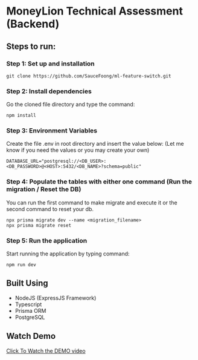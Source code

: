 # MoneyLion Technical Assessment (Backend)

## Steps to run:

### Step 1: Set up and installation

```
git clone https://github.com/SauceFoong/ml-feature-switch.git
```

### Step 2: Install dependencies

Go the cloned file directory and type the command:

```
npm install
```

### Step 3: Environment Variables

Create the file .env in root directory and insert the value below: (Let me know if you need the values or you may create your own)

```
DATABASE_URL="postgresql://<DB_USER>:<DB_PASSWORD>@<HOST>:5432/<DB_NAME>?schema=public"
```

### Step 4: Populate the tables with either one command (Run the migration / Reset the DB)

You can run the first command to make migrate and execute it or the second command to reset your db.

```
npx prisma migrate dev --name <migration_filename>
npx prisma migrate reset
```

### Step 5: Run the application

Start running the application by typing command:

```
npm run dev
```

## Built Using

- NodeJS (ExpressJS Framework)
- Typescript
- Prisma ORM
- PostgreSQL

## Watch Demo

[Click To Watch the DEMO video](https://www.youtube.com/watch?v=74vXPk3JGxI)
